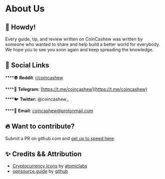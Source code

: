 # About Us

## 👋 Howdy!

Every guide, tip, and review written on CoinCashew was written by someone who wanted to share and help build a better world for everybody. We hope you to see you soon again and keep spreading the knowledge.

## 🚀 Social Links

\*\*\*\*👽 **Reddit**: [r/coincashew](https://www.reddit.com/r/coincashew/)

\*\*\*\*📱 **Telegram:** [https://t.me/coincashew](https://t.me/coincashew)

\*\*\*\*🐦 **Twitter:** @coincashew\_

\*\*\*\*📧 **Email:** coincashew@protonmail.com

## 🔥 Want to contribute?

Submit a PR on github.com and [get up to speed here](contributing/).

## ✨ Credits && Attribution

* [Cryptocurrency Icons](https://github.com/atomiclabs/cryptocurrency-icons) by [atomiclabs](https://github.com/atomiclabs)
* [opnsource.guide](https://github.com/github/opensource.guide) by [github](https://github.com/github)



